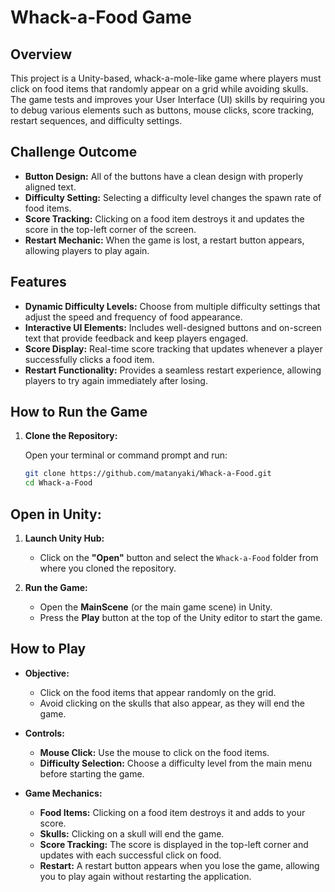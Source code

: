 # **Whack-a-Food Game**

## **Overview**

This project is a Unity-based, whack-a-mole-like game where players must click on food items that randomly appear on a grid while avoiding skulls. The game tests and improves your User Interface (UI) skills by requiring you to debug various elements such as buttons, mouse clicks, score tracking, restart sequences, and difficulty settings.

## **Challenge Outcome**

- **Button Design:** All of the buttons have a clean design with properly aligned text.
- **Difficulty Setting:** Selecting a difficulty level changes the spawn rate of food items.
- **Score Tracking:** Clicking on a food item destroys it and updates the score in the top-left corner of the screen.
- **Restart Mechanic:** When the game is lost, a restart button appears, allowing players to play again.

## **Features**

- **Dynamic Difficulty Levels:** Choose from multiple difficulty settings that adjust the speed and frequency of food appearance.
- **Interactive UI Elements:** Includes well-designed buttons and on-screen text that provide feedback and keep players engaged.
- **Score Display:** Real-time score tracking that updates whenever a player successfully clicks a food item.
- **Restart Functionality:** Provides a seamless restart experience, allowing players to try again immediately after losing.

## **How to Run the Game**

1. **Clone the Repository:**

   Open your terminal or command prompt and run:

   ```bash
   git clone https://github.com/matanyaki/Whack-a-Food.git
   cd Whack-a-Food
## **Open in Unity:**

1. **Launch Unity Hub:**
   - Click on the **"Open"** button and select the `Whack-a-Food` folder from where you cloned the repository.

2. **Run the Game:**
   - Open the **MainScene** (or the main game scene) in Unity.
   - Press the **Play** button at the top of the Unity editor to start the game.

## **How to Play**

- **Objective:**
  - Click on the food items that appear randomly on the grid.
  - Avoid clicking on the skulls that also appear, as they will end the game.

- **Controls:**
  - **Mouse Click:** Use the mouse to click on the food items.
  - **Difficulty Selection:** Choose a difficulty level from the main menu before starting the game.

- **Game Mechanics:**
  - **Food Items:** Clicking on a food item destroys it and adds to your score.
  - **Skulls:** Clicking on a skull will end the game.
  - **Score Tracking:** The score is displayed in the top-left corner and updates with each successful click on food.
  - **Restart:** A restart button appears when you lose the game, allowing you to play again without restarting the application.
